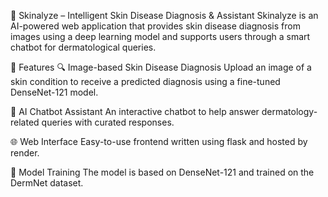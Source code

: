 🧠 Skinalyze – Intelligent Skin Disease Diagnosis & Assistant
Skinalyze is an AI-powered web application that provides skin disease diagnosis from images using a deep learning model and supports users through a smart chatbot for dermatological queries.

📌 Features
🔍 Image-based Skin Disease Diagnosis
Upload an image of a skin condition to receive a predicted diagnosis using a fine-tuned DenseNet-121 model.

💬 AI Chatbot Assistant
An interactive chatbot to help answer dermatology-related queries with curated responses.

🌐 Web Interface
Easy-to-use frontend written using flask and hosted by render.

🧠 Model Training
The model is based on DenseNet-121 and trained on the DermNet dataset.

